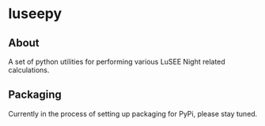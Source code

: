 # luseepy
## About
A set of python utilities for performing various LuSEE Night related calculations.

## Packaging
Currently in the process of setting up packaging for PyPi, please stay tuned.

